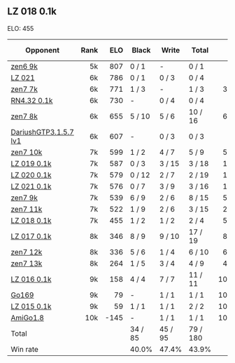 ## LZ 018 0.1k ##

ELO: 455

Opponent | Rank | ELO | Black | Write | Total | Win rate
---------|-----:|----:|-------|-------|-------|-------:
[zen6 9k](zen6%209k.md) | 5k | 807 | 0 / 1 | - | 0 / 1 | 0.0%
[LZ 021](LZ%20021.md) | 6k | 786 | 0 / 1 | 0 / 3 | 0 / 4 | 0.0%
[zen7 7k](zen7%207k.md) | 6k | 771 | 1 / 3 | - | 1 / 3 | 33.3%
[RN4.32 0.1k](RN4.32%200.1k.md) | 6k | 730 | - | 0 / 4 | 0 / 4 | 0.0%
[zen7 8k](zen7%208k.md) | 6k | 655 | 5 / 10 | 5 / 6 | 10 / 16 | 62.5%
[DariushGTP3.1.5.7 lv1](DariushGTP3.1.5.7%20lv1.md) | 6k | 607 | - | 0 / 3 | 0 / 3 | 0.0%
[zen7 10k](zen7%2010k.md) | 7k | 599 | 1 / 2 | 4 / 7 | 5 / 9 | 55.6%
[LZ 019 0.1k](LZ%20019%200.1k.md) | 7k | 587 | 0 / 3 | 3 / 15 | 3 / 18 | 16.7%
[LZ 020 0.1k](LZ%20020%200.1k.md) | 7k | 579 | 0 / 12 | 2 / 7 | 2 / 19 | 10.5%
[LZ 021 0.1k](LZ%20021%200.1k.md) | 7k | 576 | 0 / 7 | 3 / 9 | 3 / 16 | 18.8%
[zen7 9k](zen7%209k.md) | 7k | 539 | 6 / 9 | 2 / 6 | 8 / 15 | 53.3%
[zen7 11k](zen7%2011k.md) | 7k | 522 | 1 / 9 | 2 / 6 | 3 / 15 | 20.0%
[LZ 018 0.1k](LZ%20018%200.1k.md) | 7k | 455 | 1 / 2 | 1 / 2 | 2 / 4 | 50.0%
[LZ 017 0.1k](LZ%20017%200.1k.md) | 8k | 346 | 8 / 9 | 9 / 10 | 17 / 19 | 89.5%
[zen7 12k](zen7%2012k.md) | 8k | 336 | 5 / 6 | 1 / 4 | 6 / 10 | 60.0%
[zen7 13k](zen7%2013k.md) | 8k | 264 | 1 / 5 | 3 / 4 | 4 / 9 | 44.4%
[LZ 016 0.1k](LZ%20016%200.1k.md) | 9k | 158 | 4 / 4 | 7 / 7 | 11 / 11 | 100.0%
[Go169](Go169.md) | 9k | 79 | - | 1 / 1 | 1 / 1 | 100.0%
[LZ 015 0.1k](LZ%20015%200.1k.md) | 9k | 59 | 1 / 1 | 1 / 1 | 2 / 2 | 100.0%
[AmiGo1.8](AmiGo1.8.md) | 10k | -145 | - | 1 / 1 | 1 / 1 | 100.0%
Total | | | 34 / 85 | 45 / 95 | 79 / 180 | 
Win rate| | | 40.0% | 47.4% | 43.9% | 

